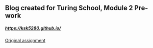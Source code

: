 ## Blog created for Turing School, Module 2 Pre-work

##### https://ksk5280.github.io/

[Original assignment](https://github.com/rwarbelow/yourusername.github.io)

